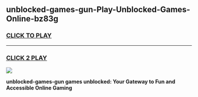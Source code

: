 
## unblocked-games-gun-Play-Unblocked-Games-Online-bz83g
<h3>
<a href="https://premium76.site?title=unblocked-games-gun&ref=24A">CLICK TO PLAY</a></h3>
<hr>

<h3>
<a href="https://premium76.site?title=unblocked-games-gun&ref=24A">CLICK 2 PLAY</a>
  
</h3>

<a href="https://premium76.site?title=unblocked-games-gun&ref=24A"><img src="https://clearcache.store/games.png"></a>


**unblocked-games-gun games unblocked: Your Gateway to Fun and Accessible Online Gaming**
